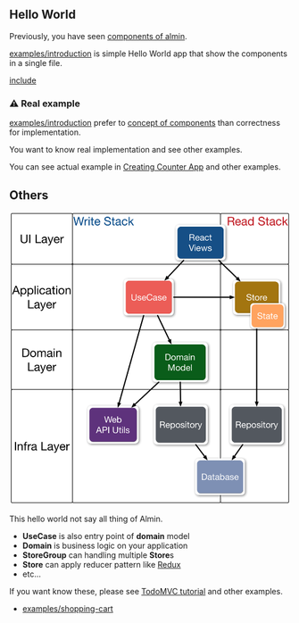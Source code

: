 ## Hello World

Previously, you have seen [components of almin](./components.md).

[examples/introduction](../../examples/introduction) is simple Hello World app that show the components in a single file.

[include](../../examples/introduction/index.js)

### :warning: Real example

[examples/introduction](../../examples/introduction) prefer to [concept of components](../../docs/abstract/README.md) than correctness for implementation.

You want to know real implementation and see other examples.

You can see actual example in [Creating Counter App](../tutorial/counter/README.md) and other examples.

## Others

![Overview of almin-architecture](../resources/almin-architecture.png)

This hello world not say all thing of Almin.

- **UseCase** is also entry point of **domain** model
- **Domain** is business logic on your application
- **StoreGroup** can handling multiple **Store**s
- **Store** can apply reducer pattern like [Redux](https://github.com/reactjs/redux "Redux")
- etc...

If you want know these, please see [TodoMVC tutorial](../tutorial/todomvc/README.md) and other examples.

- [examples/shopping-cart](https://github.com/almin/almin/tree/master/examples/shopping-cart)
